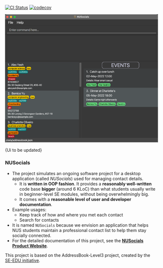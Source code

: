 [![CI Status](https://github.com/AY2122S2-CS2103T-W11-1/tp//workflows/Java%20CI/badge.svg)](https://github.com/AY2122S2-CS2103T-W11-1/tp/actions)
[![codecov](https://codecov.io/gh/AY2122S2-CS2103T-W11-1/tp/branch/master/graph/badge.svg?token=EQL5RQUWFN)](https://codecov.io/gh/AY2122S2-CS2103T-W11-1/tp)

![Ui](docs/images/Ui.png)

{Ui to be updated}

### NUSocials

* The project simulates an ongoing software project for a desktop application (called _NUSocials_) used for managing contact details.
  * It is **written in OOP fashion**. It provides a **reasonably well-written** code base **bigger** (around 6 KLoC) than what students usually write in beginner-level SE modules, without being overwhelmingly big.
  * It comes with a **reasonable level of user and developer documentation**.
* Example usages:
  * Keep track of how and where you met each contact
  * Search for contacts
* It is named `NUSocials` because we envision an application that helps NUS students maintain a professional contact list to help them stay socially connected.
* For the detailed documentation of this project, see the **[NUSocials Product Website](https://ay2122s2-cs2103t-w11-1.github.io/tp/)**.

This project is based on the AddressBook-Level3 project, created by the [SE-EDU initiative](https://se-education.org).
